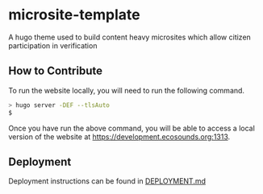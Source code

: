 # microsite-template

A hugo theme used to build content heavy microsites which allow citizen participation in verification

## How to Contribute

To run the website locally, you will need to run the following command.

```sh
> hugo server -DEF --tlsAuto
$
```

Once you have run the above command, you will be able to access a local version
of the website at <https://development.ecosounds.org:1313>.

## Deployment

Deployment instructions can be found in [DEPLOYMENT.md](./DEPLOYMENT.md)
